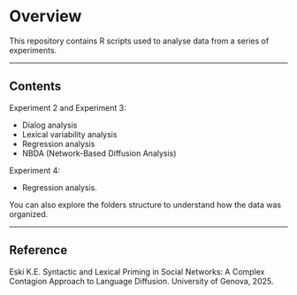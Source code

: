 
Overview
=========================

This repository contains R scripts used to analyse data from a series of experiments.

-------------------------
Contents
-------------------------

Experiment 2 and Experiment 3:
  - Dialog analysis
  - Lexical variability analysis
  - Regression analysis
  - NBDA (Network-Based Diffusion Analysis)

Experiment 4:
  - Regression analysis.

You can also explore the folders structure to understand how the data was organized.

-------------------------
Reference
-------------------------

Eski K.E. Syntactic and Lexical Priming in Social Networks: A Complex Contagion Approach to Language Diffusion. University of Genova, 2025.
